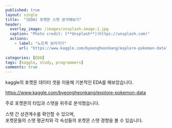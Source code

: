 ```yaml
---
published: true
layout: single
title:  "[EDA] 포켓몬 스탯 분석해보기"
header:
  overlay_image: /images/unsplash-image-1.jpg
  caption: "Photo credit: [**Unsplash**](https://unsplash.com)"
  actions:
    - label: "노트북 보러가기"
      url: "https://www.kaggle.com/byeongheonkang/explore-pokemon-data"
      
categories: [EDA]
tags: [kaggle, study, programmers]
comments: true
---
```


kaggle의 포켓몬 데이터 셋을 이용해 기본적인 EDA를 해보았습니다. 

<https://www.kaggle.com/byeongheonkang/explore-pokemon-data>

주로 포켓몬의 타입과 스탯을 위주로 분석했습니다. 

스탯 간 상관계수를 확인할 수 있으며,  
포켓몬들의 스탯 평균치와 각 속성들의 포켓몬 스탯 경향을 볼 수 있습니다. 


